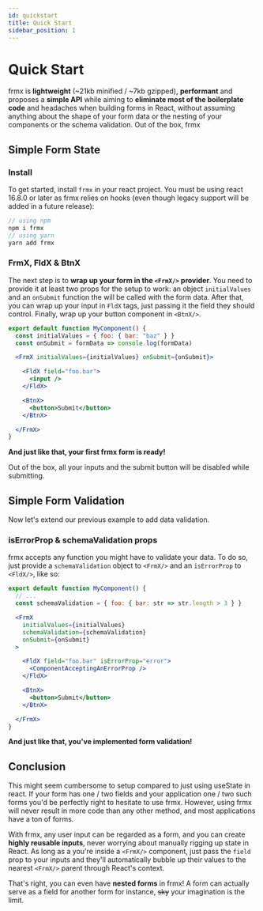 ```yaml
---
id: quickstart
title: Quick Start
sidebar_position: 1
---
```


# Quick Start

frmx is **lightweight** (~21kb minified / ~7kb gzipped), **performant** and proposes a **simple API** while aiming to **eliminate most of the boilerplate code** and headaches when building forms in React, without assuming anything about the shape of your form data or the nesting of your components or the schema validation. Out of the box, frmx

## Simple Form State

### Install

To get started, install `frmx` in your react project. You must be using react 16.8.0 or later as frmx relies on hooks (even though legacy support will be added in a future release):

```js
// using npm
npm i frmx
// using yarn
yarn add frmx
```

### FrmX, FldX & BtnX

The next step is to **wrap up your form in the `<FrmX/>` provider**. You need to provide it at least two props for the setup to work: an object `initialValues` and an `onSubmit` function the will be called with the form data. After that, you can wrap up your input in `FldX` tags, just passing it the field they should control. Finally, wrap up your button component in `<BtnX/>`.

```jsx
export default function MyComponent() {
  const initialValues = { foo: { bar: "baz" } }
  const onSubmit = formData => console.log(formData)

  <FrmX initialValues={initialValues} onSubmit={onSubmit}>

    <FldX field="foo.bar">
      <input />
    </FldX>

    <BtnX>
      <button>Submit</button>
    </BtnX>

  </FrmX>
}
```
**And just like that, your first frmx form is ready!**

Out of the box, all your inputs and the submit button will be disabled while submitting.

## Simple Form Validation

Now let's extend our previous example to add data validation.

### isErrorProp & schemaValidation props

frmx accepts any function you might have to validate your data. To do so, just provide a `schemaValidation` object to `<FrmX/>` and an `isErrorProp` to `<FldX/>`, like so:

```jsx {3,7,11}
export default function MyComponent() {
  // ...
  const schemaValidation = { foo: { bar: str => str.length > 3 } }

  <FrmX
    initialValues={initialValues}
    schemaValidation={schemaValidation}
    onSubmit={onSubmit}
  >

    <FldX field="foo.bar" isErrorProp="error">
      <ComponentAcceptingAnErrorProp />
    </FldX>

    <BtnX>
      <button>Submit</button>
    </BtnX>

  </FrmX>
}
```
**And just like that, you've implemented form validation!**

## Conclusion

This might seem cumbersome to setup compared to just using useState in react. If your form has one / two fields and your application one / two such forms you'd be perfectly right to hesitate to use frmx. However, using frmx will never result in more code than any other method, and most applications have a ton of forms.

With frmx, any user input can be regarded as a form, and you can create **highly reusable inputs**, never worrying about manually rigging up state in React. As long as a you're inside a `<FrmX/>` component, just pass the `field` prop to your inputs and they'll automatically bubble up their values to the nearest `<FrmX/>` parent through React's context.

That's right, you can even have **nested forms** in frmx! A form can actually serve as a field for another form for instance, ~~sky~~ your imagination is the limit.
